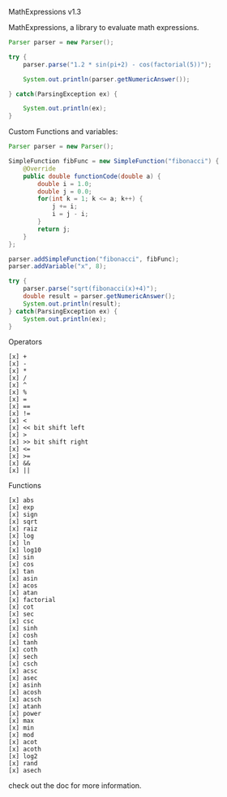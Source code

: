 ﻿MathExpressions v1.3

		

MathExpressions, a library to evaluate math expressions.


```java
Parser parser = new Parser(); 

try { 
	parser.parse("1.2 * sin(pi+2) - cos(factorial(5))"); 

	System.out.println(parser.getNumericAnswer());

} catch(ParsingException ex) { 

	System.out.println(ex); 
}
```

Custom Functions and variables:

```java
Parser parser = new Parser();

SimpleFunction fibFunc = new SimpleFunction("fibonacci") {
    @Override
    public double functionCode(double a) {
        double i = 1.0;
        double j = 0.0;
        for(int k = 1; k <= a; k++) {
            j += i;
            i = j - i;
        }
        return j;
    }
};

parser.addSimpleFunction("fibonacci", fibFunc);
parser.addVariable("x", 8);

try {
    parser.parse("sqrt(fibonacci(x)+4)");
    double result = parser.getNumericAnswer();
    System.out.println(result);
} catch(ParsingException ex) {
    System.out.println(ex);
}
```


Operators

```
[x] +
[x] -
[x] *
[x] /
[x] ^
[x] %
[x] =
[x] ==
[x] !=
[x] <
[x] << bit shift left
[x] >
[x] >> bit shift right
[x] <=
[x] >=
[x] &&
[x] ||
```

Functions

```
[x] abs
[x] exp
[x] sign
[x] sqrt
[x] raiz
[x] log
[x] ln
[x] log10
[x] sin
[x] cos
[x] tan
[x] asin
[x] acos
[x] atan
[x] factorial
[x] cot
[x] sec
[x] csc
[x] sinh
[x] cosh
[x] tanh
[x] coth
[x] sech
[x] csch
[x] acsc
[x] asec
[x] asinh
[x] acosh
[x] acsch
[x] atanh
[x] power
[x] max
[x] min
[x] mod
[x] acot
[x] acoth
[x] log2
[x] rand
[x] asech
```

check out the doc for more information.
